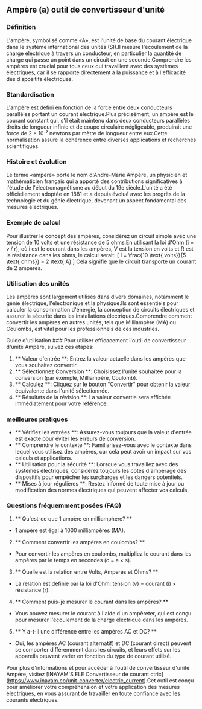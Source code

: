 ## Ampère (a) outil de convertisseur d'unité

### Définition
L'ampère, symbolisé comme «A», est l'unité de base du courant électrique dans le système international des unités (SI).Il mesure l'écoulement de la charge électrique à travers un conducteur, en particulier la quantité de charge qui passe un point dans un circuit en une seconde.Comprendre les ampères est crucial pour tous ceux qui travaillent avec des systèmes électriques, car il se rapporte directement à la puissance et à l'efficacité des dispositifs électriques.

### Standardisation
L'ampère est défini en fonction de la force entre deux conducteurs parallèles portant un courant électrique.Plus précisément, un ampère est le courant constant qui, s'il était maintenu dans deux conducteurs parallèles droits de longueur infinie et de coupe circulaire négligeable, produirait une force de 2 × 10⁻⁷ newtons par mètre de longueur entre eux.Cette normalisation assure la cohérence entre diverses applications et recherches scientifiques.

### Histoire et évolution
Le terme «ampère» porte le nom d'André-Marie Ampère, un physicien et mathématicien français qui a apporté des contributions significatives à l'étude de l'électromagnétisme au début du 19e siècle.L'unité a été officiellement adoptée en 1881 et a depuis évolué avec les progrès de la technologie et du génie électrique, devenant un aspect fondamental des mesures électriques.

### Exemple de calcul
Pour illustrer le concept des ampères, considérez un circuit simple avec une tension de 10 volts et une résistance de 5 ohms.En utilisant la loi d'Ohm (i = v / r), où i est le courant dans les ampères, V est la tension en volts et R est la résistance dans les ohms, le calcul serait:
\[ I = \frac{10 \text{ volts}}{5 \text{ ohms}} = 2 \text{ A} \]
Cela signifie que le circuit transporte un courant de 2 ampères.

### Utilisation des unités
Les ampères sont largement utilisés dans divers domaines, notamment le génie électrique, l'électronique et la physique.Ils sont essentiels pour calculer la consommation d'énergie, la conception de circuits électriques et assurer la sécurité dans les installations électriques.Comprendre comment convertir les ampères en autres unités, tels que Milliampère (MA) ou Coulombs, est vital pour les professionnels de ces industries.

Guide d'utilisation ###
Pour utiliser efficacement l'outil de convertisseur d'unité Ampère, suivez ces étapes:
1. ** Valeur d'entrée **: Entrez la valeur actuelle dans les ampères que vous souhaitez convertir.
2. ** Sélectionnez Conversion **: Choisissez l'unité souhaitée pour la conversion (par exemple, Milliampère, Coulomb).
3. ** Calculez **: Cliquez sur le bouton "Convertir" pour obtenir la valeur équivalente dans l'unité sélectionnée.
4. ** Résultats de la révision **: La valeur convertie sera affichée immédiatement pour votre référence.

### meilleures pratiques
- ** Vérifiez les entrées **: Assurez-vous toujours que la valeur d'entrée est exacte pour éviter les erreurs de conversion.
- ** Comprendre le contexte **: Familiarisez-vous avec le contexte dans lequel vous utilisez des ampères, car cela peut avoir un impact sur vos calculs et applications.
- ** Utilisation pour la sécurité **: Lorsque vous travaillez avec des systèmes électriques, considérez toujours les cotes d'ampérage des dispositifs pour empêcher les surcharges et les dangers potentiels.
- ** Mises à jour régulières **: Restez informé de toute mise à jour ou modification des normes électriques qui peuvent affecter vos calculs.

### Questions fréquemment posées (FAQ)

1. ** Qu'est-ce que 1 ampère en milliamphere? **
- 1 ampère est égal à 1000 milliampères (MA).

2. ** Comment convertir les ampères en coulombs? **
- Pour convertir les ampères en coulombs, multipliez le courant dans les ampères par le temps en secondes (c = a × s).

3. ** Quelle est la relation entre Volts, Amperes et Ohms? **
- La relation est définie par la loi d'Ohm: tension (v) = courant (i) × résistance (r).

4. ** Comment puis-je mesurer le courant dans les ampères? **
- Vous pouvez mesurer le courant à l'aide d'un ampèreter, qui est conçu pour mesurer l'écoulement de la charge électrique dans les ampères.

5. ** Y a-t-il une différence entre les ampères AC et DC? **
- Oui, les ampères AC (courant alternatif) et DC (courant direct) peuvent se comporter différemment dans les circuits, et leurs effets sur les appareils peuvent varier en fonction du type de courant utilisé.

Pour plus d'informations et pour accéder à l'outil de convertisseur d'unité Ampère, visitez [INAYAM'S ELE Convertisseur de courant ctric] (https://www.inayam.co/unit-converter/electric_current).Cet outil est conçu pour améliorer votre compréhension et votre application des mesures électriques, en vous assurant de travailler en toute confiance avec les courants électriques.